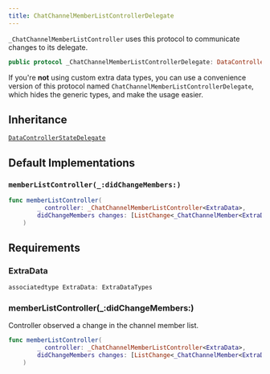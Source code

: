 ```yaml
---
title: ChatChannelMemberListControllerDelegate
---
```


`_ChatChannelMemberListController` uses this protocol to communicate changes to its delegate.

``` swift
public protocol _ChatChannelMemberListControllerDelegate: DataControllerStateDelegate 
```

If you're **not** using custom extra data types, you can use a convenience version of this protocol
named `ChatChannelMemberListControllerDelegate`, which hides the generic types, and make the usage easier.

## Inheritance

[`DataControllerStateDelegate`](../data-controller-state-delegate)

## Default Implementations

### `memberListController(_:didChangeMembers:)`

``` swift
func memberListController(
        _ controller: _ChatChannelMemberListController<ExtraData>,
        didChangeMembers changes: [ListChange<_ChatChannelMember<ExtraData.User>>]
    ) 
```

## Requirements

### ExtraData

``` swift
associatedtype ExtraData: ExtraDataTypes
```

### memberListController(\_:​didChangeMembers:​)

Controller observed a change in the channel member list.

``` swift
func memberListController(
        _ controller: _ChatChannelMemberListController<ExtraData>,
        didChangeMembers changes: [ListChange<_ChatChannelMember<ExtraData.User>>]
    )
```
